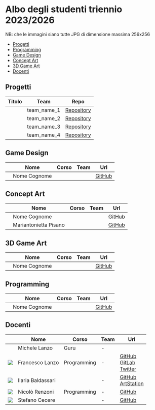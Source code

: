 # Albo degli studenti triennio 2023/2026
NB: che le immagini siano tutte JPG di dimensione massima 256x256 

- [Progetti](#progetti)
- [Programming](#programming)
- [Game Design](#game-design)
- [Concept Art](#concept-art)
- [3D Game Art](#3d-game-art)
- [Docenti](#docenti)

## Progetti
| Titolo | Team | Repo |
|---|---|---|
|  | team_name_1 | [Repository](https://github.com/TheSignAcademy/) |
|  | team_name_2 | [Repository](https://github.com/TheSignAcademy/) |
|  | team_name_3 | [Repository](https://github.com/TheSignAcademy/) |
|  | team_name_4 | [Repository](https://github.com/TheSignAcademy/) |

## Game Design
|   | Nome | Corso | Team | Url |
|:---:|---|---|---|---|
| | Nome Cognome |  |  | [GitHub]() |


## Concept Art
|   | Nome | Corso | Team | Url |
|:---:|---|---|---|---|
| | Nome Cognome |  |  | [GitHub]() |
| | Mariantonietta Pisano |  |  | [GitHub]() |

## 3D Game Art
|   | Nome | Corso | Team | Url |
|:---:|---|---|---|---|
| | Nome Cognome |  |  | [GitHub]() |

## Programming
|   | Nome | Corso | Team | Url |
|:---:|---|---|---|---|
| | Nome Cognome |  |  | [GitHub]() |


## Docenti
|   | Nome | Corso | Team | Url |
|:---:|---|---|---|---|
| | Michele Lanzo | Guru | - | |
| ![](./data/FrancescoLanzo/avatar-lanzo-bn-256.jpg) | Francesco Lanzo | Programming | - | [GitHub](https://github.com/franz0) </br> [GitLab](https://gitlab.com/franzo) </br>[Twitter](https://twitter.com/develoop_)|
| ![](./data/IlariaBaldassari/IlariaBaldassari.jpg) | Ilaria Baldassari | | - | [GitHub](https://github.com/SheiraFenix) </br> [ArtStation](https://www.artstation.com/sheirafenix)|
| ![](./data/NicoloRenzoni/NicoloRenzoni.jpg) | Nicolò Renzoni | Programming | - | [GitHub](https://github.com/KlausRenzo)|
| ![](./data/StefanoCecere/StefanoCecere.jpg) | Stefano Cecere | | - | [GitHub](https://github.com/StefanoCecere)|
